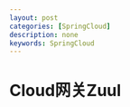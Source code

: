 ```yaml
---
layout: post
categories: [SpringCloud]
description: none
keywords: SpringCloud
---
```

# Cloud网关Zuul
